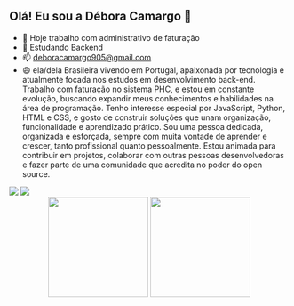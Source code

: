 ## Olá! Eu sou a Débora Camargo 👋

- 🔭 Hoje trabalho com administrativo de faturação
- 🌱 Estudando Backend
- 📫 deboracamargo905@gmail.com
- 😄 ela/dela
Brasileira vivendo em Portugal, apaixonada por tecnologia e atualmente focada nos estudos em desenvolvimento back-end.
Trabalho com faturação no sistema PHC, e estou em constante evolução, buscando expandir meus conhecimentos e habilidades na área de programação.
Tenho interesse especial por JavaScript, Python, HTML e CSS, e gosto de construir soluções que unam organização, funcionalidade e aprendizado prático.
Sou uma pessoa dedicada, organizada e esforçada, sempre com muita vontade de aprender e crescer, tanto profissional quanto pessoalmente. Estou animada para contribuir em projetos, colaborar com outras pessoas desenvolvedoras e fazer parte de uma comunidade que acredita no poder do open source.
<div> 
  <a href="https://instagram.com/deecamargo_" target="_blank"><img src="https://img.shields.io/badge/-Instagram-%23E4405F?style=for-the-badge&logo=instagram&logoColor=white" target="_blank"></a>
  <a href = "mailto:deboracamargo905@gmail.com"><img src="https://img.shields.io/badge/-Gmail-%23333?style=for-the-badge&logo=gmail&logoColor=white" target="_blank"></a>
  
<div align="center">
  <img height="180em" src="https://github-readme-stats.vercel.app/api?username=deboraca&show_icons=true&theme=tokyonight" />
  <img height="180em" src="https://github-readme-stats.vercel.app/api/top-langs/?username=deboraca&layout=compact&theme=tokyonight" />
</div>
